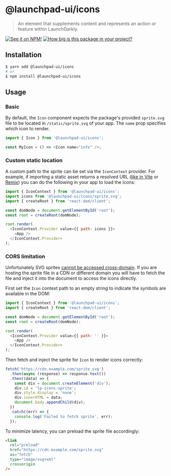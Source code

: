 # @launchpad-ui/icons

> An element that supplements content and represents an action or feature within LaunchDarkly.

[![See it on NPM!](https://img.shields.io/npm/v/@launchpad-ui/icons?style=for-the-badge)](https://www.npmjs.com/package/@launchpad-ui/icons)
[![How big is this package in your project?](https://img.shields.io/bundlephobia/minzip/@launchpad-ui/icons?style=for-the-badge)](https://bundlephobia.com/result?p=@launchpad-ui/icons)

## Installation

```sh
$ yarn add @launchpad-ui/icons
# or
$ npm install @launchpad-ui/icons
```

## Usage

### Basic

By default, the `Icon` component expects the package's provided `sprite.svg` file to be located in `/static/sprite.svg` of your app. The `name` prop specifies which icon to render.

```js
import { Icon } from '@launchpad-ui/icons';

const MyIcon = () => <Icon name="info" />;
```

### Custom static location

A custom path to the sprite can be set via the `IconContext` provider. For example, if importing a static asset returns a resolved URL ([like in Vite](https://vitejs.dev/guide/assets.html#importing-asset-as-url) or [Remix](https://remix.run/docs/en/1.18.1/other-api/asset-imports#asset-url-imports)) you can do the following in your app to load the icons:

```js
import { IconContext } from '@launchpad-ui/icons';
import icons from '@launchpad-ui/icons/sprite.svg';
import { createRoot } from 'react-dom/client';

const domNode = document.getElementById('root');
const root = createRoot(domNode);

root.render(
  <IconContext.Provider value={{ path: icons }}>
    <App />
  </IconContext.Provider>
);
```

### CORS limitation

Unfortunately SVG sprites [cannot be accessed cross-domain](https://oreillymedia.github.io/Using_SVG/extras/ch10-cors.html). If you are hosting the sprite file in a CDN or different domain you will have to fetch the file and inject it into the document to access the icons directly.

First set the `Icon` context path to an empty string to indicate the symbols are available in the DOM:

```js
import { IconContext } from '@launchpad-ui/icons';
import { createRoot } from 'react-dom/client';

const domNode = document.getElementById('root');
const root = createRoot(domNode);

root.render(
  <IconContext.Provider value={{ path: '' }}>
    <App />
  </IconContext.Provider>
);
```

Then fetch and inject the sprite for `Icon` to render icons correctly:

```js
fetch('https://cdn.example.com/sprite.svg')
  .then(async (response) => response.text())
  .then((data) => {
    const div = document.createElement('div');
    div.id = 'lp-icons-sprite';
    div.style.display = 'none';
    div.innerHTML = data;
    document.body.appendChild(div);
  })
  .catch((err) => {
    console.log('Failed to fetch sprite', err);
  });
```

To minimize latency, you can preload the sprite file accordingly:

```html
<link
  rel="preload"
  href="https://cdn.example.com/sprite.svg"
  as="fetch"
  type="image/svg+xml"
  crossorigin
/>
```
